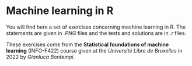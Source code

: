 # Machine learning in R

You will find here a set of exercises concerning machine learning in R. The statements are given in *.PNG* files and the tests and solutions are in *.r* files.

These exercises come from the **Statistical foundations of machine learning** (INFO-F422) course given at the *Université Libre de Bruxelles* in 2022 by *Gianluca Bontempi*.
